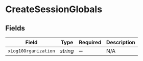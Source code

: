 # CreateSessionGlobals


## Fields

| Field                | Type                 | Required             | Description          |
| -------------------- | -------------------- | -------------------- | -------------------- |
| `xLog10Organization` | *string*             | :heavy_minus_sign:   | N/A                  |